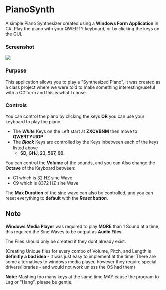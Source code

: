 # PianoSynth
A simple Piano Synthesizer created using a **Windows Form Application** in C#. 
Play the piano with your QWERTY keyboard, or by clicking the keys on the GUI.

### Screenshot

![](https://i.imgur.com/ADacxdx.png)

### Purpose
This application allows you to play a "Synthesized Piano", it was created as a class project where we were told to make something interesting/useful with a C# form and this is what I chose.

### Controls
You can control the piano by clicking the keys **OR** you can use your keyboard to play the piano.

- The ***White*** Keys on the Left start at **ZXCVBNM** then move to **QWERTYUIOP**
- The ***Black*** Keys are controlled by the Keys inbetween each of the keys listed above 
    - **SD, GHJ, 23, 567, 90.**

You can control the **Volume** of the sounds, and you can Also change the 
**Octave** of the Keyboard between:

- C1 which is 32 HZ sine Wave
- C9 which is 8372 HZ sine Wave

The **Max Duration** of the sine wave can also be controlled, and you can reset everything to **default** with the ***Reset button***.


## Note

**Windows Media Player** was required to play **MORE** than 1 Sound at a time, this required the Sine Waves to be output as **Audio Files**.

The Files should only be created if they dont already exist.

(Creating Unique files for every combo of Volume, Pitch, and Length is **definitly a bad idea** - it was just easy to implement at the time. There are some alternatives to windows media player, however they require special drivers/libraries - and would not work unless the OS had them)

**Note:** Mashing too many keys at the same time MAY cause the program to Lag or "Hang", please be gentle.


